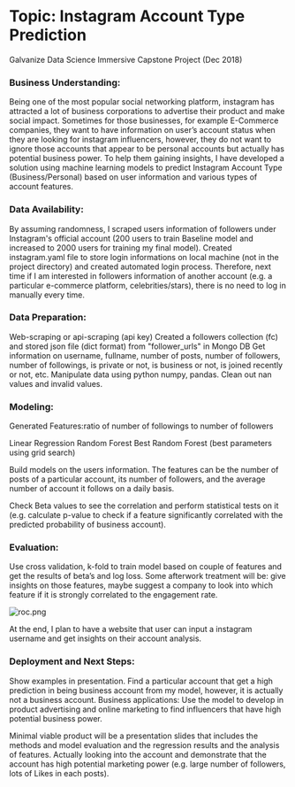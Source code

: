 # Topic: Instagram Account Type Prediction
Galvanize Data Science Immersive Capstone Project (Dec 2018)



### Business Understanding: 
Being one of the most popular social networking platform, instagram has attracted a lot of business corporations to advertise their product and make social impact. Sometimes for those businesses, for example E-Commerce companies, they want to have information on user’s account status when they are looking for instagram influencers, however, they do not want to ignore those accounts that appear to be personal accounts but actually has potential business power. To help them gaining insights, I have developed a solution using machine learning models to predict Instagram Account Type (Business/Personal) based on user information and various types of account features.

### Data Availability:
By assuming randomness, I scraped users information of followers under Instagram's official account (200 users to train Baseline model and increased to 2000 users for training my final model).
Created instagram.yaml file to store login informations on local machine (not in the project directory) and created automated login process. Therefore, next time if I am interested in followers information of another account (e.g. a particular e-commerce platform, celebrities/stars), there is no need to log in manually every time.


### Data Preparation:
Web-scraping or api-scraping (api key)
Created a followers collection (fc) and stored json file (dict format) from "follower_urls" in Mongo DB
Get information on username, fullname, number of posts, number of followers, number of followings, is private or not, is business or not, is joined recently or not, etc. 
Manipulate data using python numpy, pandas. Clean out nan values and invalid values.



### Modeling:
Generated Features:ratio of number of followings to number of followers

Linear Regression
Random Forest
Best Random Forest (best parameters using grid search)

Build models on the users information. The features can be the number of posts of a particular account, its number of followers, and the average number of account it follows on a daily basis.


Check Beta values to see the correlation and perform statistical tests on it (e.g. calculate p-value to check if a feature significantly correlated with the predicted probability of business account). 


### Evaluation:
Use cross validation, k-fold to train model based on couple of features and get the results of beta’s and log loss.
Some afterwork treatment will be: give insights on those features, maybe suggest a company to look into which feature if it is strongly correlated to the engagement rate.

![roc.png](https://github.com/liyingli0818/instagram_account_type_predictor/blob/master/image/roc_1200.png)


At the end, I plan to have a website that user can input a instagram username and get insights on their account analysis.



### Deployment and Next Steps:
Show examples in presentation.
Find a particular account that get a high prediction in being business account from my model, however, it is actually not a business account.
Business applications: Use the model to develop in product advertising and online marketing to find influencers that have high potential business power.


Minimal viable product will be a presentation slides that includes the methods and model evaluation and the regression results and the analysis of features. Actually looking into the account and demonstrate that the account has high potential marketing power (e.g. large number of followers, lots of Likes in each posts).
